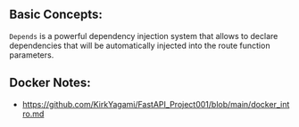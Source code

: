 ## Basic Concepts:
`Depends` is a powerful dependency injection system that allows to declare dependencies that will be automatically injected into the route function parameters.


## Docker Notes:
- https://github.com/KirkYagami/FastAPI_Project001/blob/main/docker_intro.md







